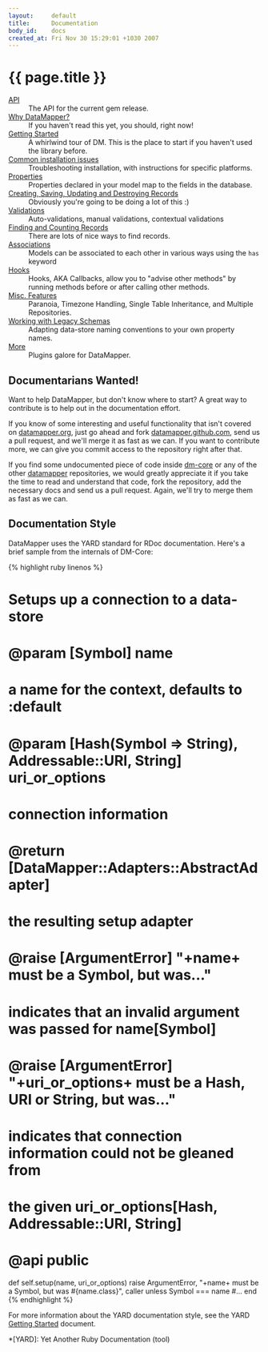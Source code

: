 ```yaml
---
layout:     default
title:      Documentation
body_id:    docs
created_at: Fri Nov 30 15:29:01 +1030 2007
---
```


{{ page.title }}
================

<dl>
  <dt><a href="http://rubydoc.info/gems/dm-core/1.0.2/frames">API</a></dt>
  <dd>The API for the current gem release.</dd>
  <dt><a href="/why">Why DataMapper?</a></dt>
  <dd>If you haven't read this yet, you should, right now!</dd>
  <dt><a href="/getting-started">Getting Started</a></dt>
  <dd>A whirlwind tour of DM. This is the place to start if you haven't used the library before.</dd>
  <dt><a href="/docs/install">Common installation issues</a></dt>
  <dd>Troubleshooting installation, with instructions for specific platforms.</dd>
  <dt><a href="/docs/properties">Properties</a></dt>
  <dd>Properties declared in your model map to the fields in the database.</dd>
  <dt><a href="/docs/create_and_destroy">Creating, Saving, Updating and Destroying Records</a></dt>
  <dd>Obviously you're going to be doing a lot of this :)</dd>
  <dt><a href="/docs/validations">Validations</a></dt>
  <dd>Auto-validations, manual validations, contextual validations</dd>
  <dt><a href="/docs/find">Finding and Counting Records</a></dt>
  <dd>There are lots of nice ways to find records.</dd>
  <dt><a href="/docs/associations">Associations</a></dt>
  <dd>Models can be associated to each other in various ways using the <code>has</code> keyword</dd>
  <dt><a href="/docs/callbacks">Hooks</a></dt>
  <dd>Hooks, AKA Callbacks, allow you to "advise other methods" by running methods before or after calling other methods.</dd>
  <dt><a href="/docs/misc">Misc. Features</a></dt>
  <dd>Paranoia, Timezone Handling, Single Table Inheritance, and Multiple Repositories.</dd>
  <dt><a href="/docs/legacy">Working with Legacy Schemas</a></dt>
  <dd>Adapting data-store naming conventions to your own property names.</dd>
  <dt><a href="/docs/dm_more/">More</a></dt>
  <dd>Plugins galore for DataMapper.</dd>
</dl>

Documentarians Wanted!
----------------------

Want to help DataMapper, but don't know where to start? A great way to contribute is to help out in the documentation effort.

If you know of some interesting and useful functionality that isn't covered on [datamapper.org](http://datamapper.org), just go ahead and fork [datamapper.github.com](http://github.com/datamapper/datamapper.github.com), send us a pull request, and we'll merge it as fast as we can. If you want to contribute more, we can give you commit access to the repository right after that.

If you find some undocumented piece of code inside [dm-core](http://github.com/datamapper/dm-core) or any of the other [datamapper](http://github.com/datamapper) repositories, we would greatly appreciate it if you take the time to read and understand that code, fork the repository, add the necessary docs and send us a pull request. Again, we'll try to merge them as fast as we can.

Documentation Style
-------------------

DataMapper uses the YARD standard for RDoc documentation. Here's a brief sample
from the internals of DM-Core:

{% highlight ruby linenos %}
# Setups up a connection to a data-store
#
# @param [Symbol] name
#   a name for the context, defaults to :default
# @param [Hash(Symbol => String), Addressable::URI, String] uri_or_options
#   connection information
#
# @return [DataMapper::Adapters::AbstractAdapter]
#   the resulting setup adapter
#
# @raise [ArgumentError] "+name+ must be a Symbol, but was..."
#   indicates that an invalid argument was passed for name[Symbol]
# @raise [ArgumentError] "+uri_or_options+ must be a Hash, URI or String, but was..."
#   indicates that connection information could not be gleaned from
#   the given uri_or_options[Hash, Addressable::URI, String]
#
# @api public
def self.setup(name, uri_or_options)
  raise ArgumentError, "+name+ must be a Symbol, but was #{name.class}", caller unless Symbol === name
  #...
end
{% endhighlight %}

For more information about the YARD documentation style, see the YARD
[Getting Started](http://rubydoc.info/docs/yard/file/docs/GettingStarted.md) document.

*[YARD]: Yet Another Ruby Documentation (tool)
